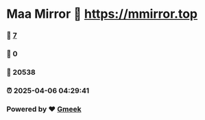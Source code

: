 # Maa Mirror :link: https://mmirror.top 
### :page_facing_up: [7](https://mmirror.top/tag.html) 
### :speech_balloon: 0 
### :hibiscus: 20538 
### :alarm_clock: 2025-04-06 04:29:41 
### Powered by :heart: [Gmeek](https://github.com/Meekdai/Gmeek)
